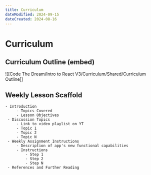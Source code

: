 ```yaml
---
title: Curriculum
dateModified: 2024-09-15
dateCreated: 2024-08-16
---
```


# Curriculum

## Curriculum Outline (embed)

![[Code The Dream/Intro to React V3/Curriculum/Shared/Curriculum Outline]]

## Weekly Lesson Scaffold

```text
- Introduction
	 - Topics Covered
	 - Lesson Objectives
 - Discussion Topics
	 - Link to video playlist on YT
	 - Topic 1
	 - Topic 2
	 - Topic N
 - Weekly Assignment Instructions
	 - Description of app's new functional capabilities
	 - Instructions
		 - Step 1
		 - Step 2
		 - Step N
 - References and Further Reading
```
